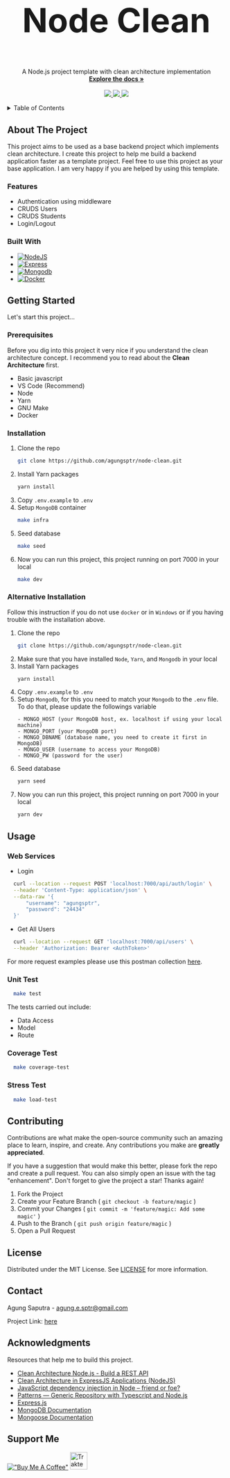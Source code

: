 <!-- PROJECT LOGO -->
<br />
<div align="center">
  <h2 align="center" style="font-size:8vw;">Node Clean</h2>

  <p align="center">
    A Node.js project template with clean architecture implementation
    <br />
    <a href="https://github.com/agungsptr/node-clean"><strong>Explore the docs »</strong></a>
    <br />
    <br />
    <a href="https://github.com/agungsptr/node-clean/stargazers">
      <img src="https://img.shields.io/github/stars/agungsptr/node-clean.svg">
    </a>
    <a href="https://github.com/agungsptr/node-clean/network">
      <img src="https://img.shields.io/github/forks/agungsptr/node-clean.svg?color=blue">
    </a>
    <a href="https://github.com/agungsptr/node-clean/network">
      <img src="https://img.shields.io/github/contributors/agungsptr/node-clean.svg?color=blue">
    </a>
  </p>
</div>


<!-- TABLE OF CONTENTS -->
<details>
  <summary>Table of Contents</summary>
  <ol>
    <li>
      <a href="#about-the-project">About The Project</a>
      <ul>
        <li><a href="#feature">Feature</a></li>
        <li><a href="#built-with">Built With</a></li>
      </ul>
    </li>
    <li>
      <a href="#getting-started">Getting Started</a>
      <ul>
        <li><a href="#prerequisites">Prerequisites</a></li>
        <li><a href="#installation">Installation</a></li>
        <li><a href="#alternative-installation">Alternative Installation</a></li>
      </ul>
    </li>
    <li>
      <a href="#usage">Usage</a>
      <ul>
        <li><a href="#web-services">Web Services</a></li>
        <li><a href="#unit-test">Unit Test</a></li>
        <li><a href="#coverage-test">Coverage Test</a></li>
      </ul>
    </li>
    <li><a href="#contributing">Contributing</a></li>
    <li><a href="#license">License</a></li>
    <li><a href="#contact">Contact</a></li>
    <li><a href="#acknowledgments">Acknowledgments</a></li>
    <li><a href="#support-me">Support Me</a></li>
  </ol>
</details>


<!-- ABOUT THE PROJECT -->
## About The Project
This project aims to be used as a base backend project which implements clean architecture. 
I create this project to help me build a backend application faster as a template project.
Feel free to use this project as your base application.
I am very happy if you are helped by using this template.

### Features
* Authentication using middleware
* CRUDS Users
* CRUDS Students
* Login/Logout

### Built With
* [![NodeJS](https://img.shields.io/badge/node.js-6DA55F?style=for-the-badge&logo=node.js&logoColor=white)](https://nodejs.dev)
* [![Express](https://img.shields.io/badge/Express.js-404D59?style=for-the-badge&logo=express)](https://expressjs.com)
* [![Mongodb](https://img.shields.io/badge/MongoDB-4EA94B?style=for-the-badge&logo=mongodb&logoColor=white)](https://www.mongodb.com)
* [![Docker](https://img.shields.io/badge/docker-%230db7ed.svg?style=for-the-badge&logo=docker&logoColor=white)](https://www.docker.com)


<!-- GETTING STARTED -->
## Getting Started
Let's start this project...

### Prerequisites
Before you dig into this project it very nice if you understand the clean architecture concept. I recommend you to read about the **Clean Architecture** first.

* Basic javascript
* VS Code (Recommend)
* Node
* Yarn
* GNU Make
* Docker

### Installation
1. Clone the repo
   ```sh
   git clone https://github.com/agungsptr/node-clean.git
   ```
2. Install Yarn packages
   ```sh
   yarn install
   ```
3. Copy `.env.example` to `.env`
4. Setup `MongoDB` container
   ```sh
   make infra
   ```
5. Seed database
   ```sh
   make seed
   ```
6. Now you can run this project, this project running on port 7000 in your local
   ```sh
   make dev
   ```

### Alternative Installation
Follow this instruction if you do not use `docker` or in `Windows` or if you having trouble with the installation above.

1. Clone the repo
   ```sh
   git clone https://github.com/agungsptr/node-clean.git
   ```
2. Make sure that you have installed `Node`, `Yarn`, and `Mongodb` in your local
3. Install Yarn packages
   ```sh
   yarn install
   ```
4. Copy `.env.example` to `.env`
5. Setup `Mongodb`, for this you need to match your `Mongodb` to the `.env` file. To do that, please update the followings variable
   ```
   - MONGO_HOST (your MongoDB host, ex. localhost if using your local machine)
   - MONGO_PORT (your MongoDB port)
   - MONGO_DBNAME (database name, you need to create it first in MongoDB)
   - MONGO_USER (username to access your MongoDB)
   - MONGO_PW (password for the user)
   ```
6. Seed database
   ```sh
   yarn seed
   ```
7. Now you can run this project, this project running on port 7000 in your local
   ```sh
   yarn dev
   ```


<!-- USAGE EXAMPLES -->
## Usage
### Web Services

* Login
```sh
  curl --location --request POST 'localhost:7000/api/auth/login' \
  --header 'Content-Type: application/json' \
  --data-raw '{
      "username": "agungsptr",
      "password": "24434"
  }'
```

* Get All Users
```sh
  curl --location --request GET 'localhost:7000/api/users' \
  --header 'Authorization: Bearer <AuthToken>'
```
For more request examples please use this postman collection [here](./NodeClean.postman_collection.json).

### Unit Test
```sh
  make test
```
The tests carried out include:
* Data Access
* Model
* Route

### Coverage Test
```sh
  make coverage-test
```

### Stress Test
```sh
  make load-test
```


<!-- CONTRIBUTING -->
## Contributing
Contributions are what make the open-source community such an amazing place to learn, inspire, and create. Any contributions you make are **greatly appreciated**.

If you have a suggestion that would make this better, please fork the repo and create a pull request. You can also simply open an issue with the tag "enhancement".
Don't forget to give the project a star! Thanks again!

1. Fork the Project
2. Create your Feature Branch ( `git checkout -b feature/magic` )
3. Commit your Changes ( `git commit -m 'feature/magic: Add some magic'` )
4. Push to the Branch ( `git push origin feature/magic` )
5. Open a Pull Request


<!-- LICENSE -->
## License
Distributed under the MIT License. See [LICENSE](./LICENSE) for more information.


<!-- CONTACT -->
## Contact
Agung Saputra - agung.e.sptr@gmail.com

Project Link: [here](https://github.com/agungsptr/node-clean)


<!-- ACKNOWLEDGMENTS -->
## Acknowledgments
Resources that help me to build this project.

* [Clean Architecture Node.js - Build a REST API](https://mannhowie.com/clean-architecture-node)
* [Clean Architecture in ExpressJS Applications (NodeJS)](https://merlino.agency/blog/clean-architecture-in-express-js-applications)
* [JavaScript dependency injection in Node – friend or foe?](https://tsh.io/blog/dependency-injection-in-node-js/)
* [Patterns — Generic Repository with Typescript and Node.js](https://medium.com/@erickwendel/generic-repository-with-typescript-and-node-js-731c10a1b98e)
* [Express.js](https://expressjs.com)
* [MongoDB Documentation](https://www.mongodb.com/docs)
* [Mongoose Documentation](https://mongoosejs.com/docs)


<!-- SUPPORT ME -->
## Support Me
[!["Buy Me A Coffee"](https://www.buymeacoffee.com/assets/img/custom_images/orange_img.png)](https://www.buymeacoffee.com/agungsptr)
<a href="https://trakteer.id/agungesptr/tip" target="_blank"><img id="wse-buttons-preview" src="https://cdn.trakteer.id/images/embed/trbtn-red-1.png" height="40" style="border:0px;height:40px;" alt="Trakteer Saya"></a>
